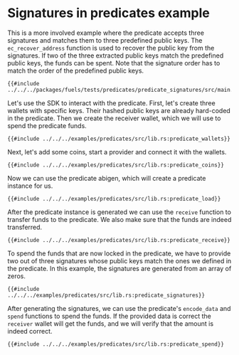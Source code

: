 # Signatures in predicates example

This is a more involved example where the predicate accepts three signatures and matches them to three predefined public keys. The `ec_recover_address` function is used to recover the public key from the signatures. If two of the three extracted public keys match the predefined public keys, the funds can be spent. Note that the signature order has to match the order of the predefined public keys.


```rust,ignore
{{#include ../../../packages/fuels/tests/predicates/predicate_signatures/src/main.sw}}
```


Let's use the SDK to interact with the predicate. First, let's create three wallets with specific keys. Their hashed public keys are already hard-coded in the predicate. Then we create the receiver wallet, which we will use to spend the predicate funds.

```rust,ignore
{{#include ../../../examples/predicates/src/lib.rs:predicate_wallets}}
```

Next, let's add some coins, start a provider and connect it with the wallets.

```rust,ignore
{{#include ../../../examples/predicates/src/lib.rs:predicate_coins}}
```

Now we can use the predicate abigen, which will create a predicate instance for us.

```rust,ignore
{{#include ../../../examples/predicates/src/lib.rs:predicate_load}}
```

After the predicate instance is generated we can use the `receive` function to transfer funds to the predicate. We also make sure that the funds are indeed transferred.

```rust,ignore
{{#include ../../../examples/predicates/src/lib.rs:predicate_receive}}
```

To spend the funds that are now locked in the predicate, we have to provide two out of three signatures whose public keys match the ones we defined in the predicate. In this example, the signatures are generated from an array of zeros.

```rust,ignore
{{#include ../../../examples/predicates/src/lib.rs:predicate_signatures}}
```

After generating the signatures, we can use the predicate's `encode_data` and `spend` functions to spend the funds. If the provided data is correct the `receiver` wallet will get the funds, and we will verify that the amount is indeed correct.

```rust,ignore
{{#include ../../../examples/predicates/src/lib.rs:predicate_spend}}
```
